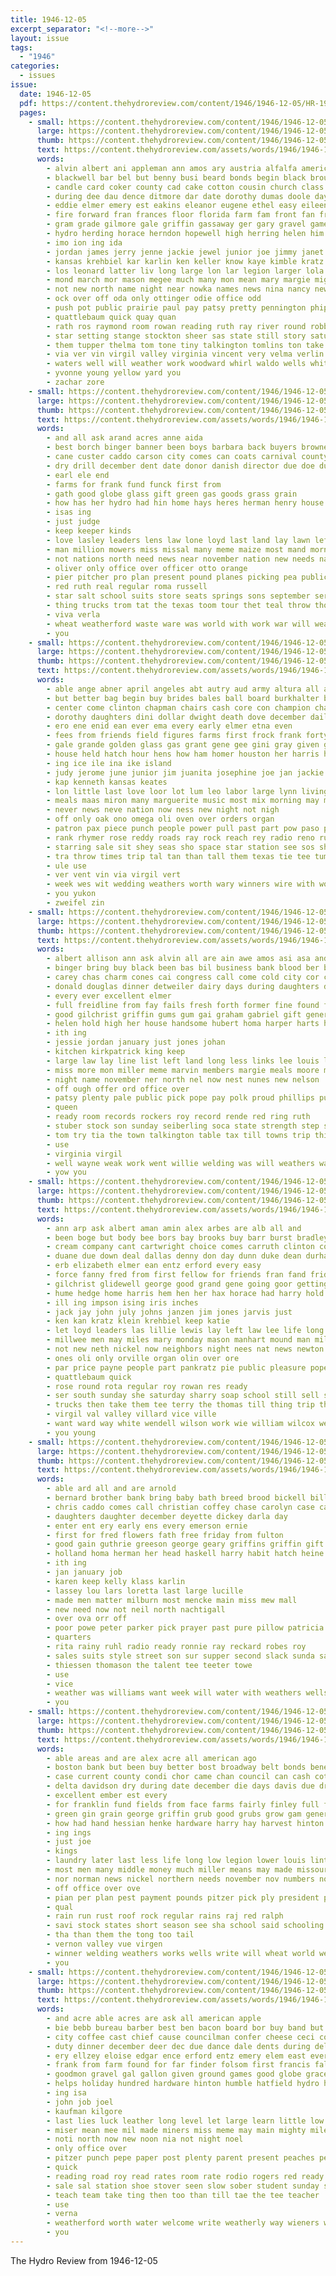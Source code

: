 ```yaml
---
title: 1946-12-05
excerpt_separator: "<!--more-->"
layout: issue
tags:
  - "1946"
categories:
  - issues
issue:
  date: 1946-12-05
  pdf: https://content.thehydroreview.com/content/1946/1946-12-05/HR-1946-12-05.pdf
  pages:
    - small: https://content.thehydroreview.com/content/1946/1946-12-05/small/HR-1946-12-05-01.jpg
      large: https://content.thehydroreview.com/content/1946/1946-12-05/large/HR-1946-12-05-01.jpg
      thumb: https://content.thehydroreview.com/content/1946/1946-12-05/thumbnails/HR-1946-12-05-01.jpg
      text: https://content.thehydroreview.com/assets/words/1946/1946-12-05/HR-1946-12-05-01.txt
      words:
        - alvin albert ani appleman ann amos ary austria alfalfa american allen ault abbott adams and arthur alsup app avritt all are amarillo ama artist ane ago angeles anita arlene adkins
        - blackwell bar bel but benny busi beard bonds begin black brought bell butter began bea bud billy bright burner bou bill brummett beagle beck begun base butler bus boyd buys bird bridgeport bandy both bixler barger beth business born blanche big bucks bales been buy brother barber belcher boys bottom bert beards beat bob bobby bag bath bride bradley barbara back browne bowen buhler bridge brown best band ber ballard boy box betty bara
        - candle card coker county cad cake cotton cousin church class clarence can covey carolyn con clyde charles cantrell cody council chain catherine circle comes christi cook char candies come carruth christina captain christmas college christian car clara claude chi coe cart child company came clinton crystal cast cecil corpus city carl cloninger credit chester carol canyon center col carney carrier court
        - during dee dau dence ditmore dar date dorothy dumas doole day done donna days ded duncan darrell dan december doing director daughter darlene derryberry dinner delpha dwight dolph dryer dara dugan daughters dries dwayne deal dallas dry dec david damon due daniel dean davis dick
        - eddie elmer emery est eakins eleanor eugene ethel easy eileen enter earl enid ellen enterprise edu edith else eli every edy end edward entz english ever elliot elwood even ent
        - fire forward fran frances floor florida farm fam front fan frost fun former florence faye free forget friday flagler famous fresh floyd firm face ford frankie first forrest from fay fae fish finley found for
        - gram grade gilmore gale griffin gassaway ger gary gravel games gut glass gloria george general grayson gang given guy gutta gerald graham gas gene glendon goods glenda gor glen goff geary goes grand ground gift goucher givens gourd game gave guard goodwin grown goodpasture
        - hydro herding horace herndon hopewell high herring helen him henry hamons hea hil hatfield has hed hume how hold harry hames heger honor homer harper had hart heineman held hamilton home house heart hurt hinton huge heaston howard hansen her hafer helma hana harold heidebrecht
        - imo ion ing ida
        - jordan james jerry jenne jackie jewel junior joe jimmy janet janelle jones joann jesse jack jacqueline joyce july jean jesus john just job joan
        - kansas krehbiel kar karlin ken keller know kaye kimble kratz kidd kauf king kay kilgore karen
        - los leonard latter liv long large lon lar legion larger lola like laundry luck later len laun lov lege law ling landa lowing ler late lim let lunch lights lee lawrence lillian left lew lyles lorance lena lene less last look lou loretta
        - mond march mor mason megee much many mon mean mary margie might margaret marg miss made man marie maybe men mccullock mores milwee mer minnie medford mott mcdougle mail meda mapel matthews magar more mar miller matters minister mas mew matter mounts most madden martha members mcglathery minus marilyn maid monday must med moore merle minta
        - not new north name night near nowka names news nina nancy newnum november niehues nadine never nickel now
        - ock over off oda only ottinger odie office odd
        - push pot public prairie paul pay patsy pretty pennington phipps pro pastor prayer philip par pleasant partner present pink pie place perfect phillips pounds per packard people plenty post prior points pat paper part penner painter
        - quattlebaum quick quay quan
        - rath ros raymond room rowan reading ruth ray river round robbins reynolds ross retha rado ran reber rita richard russell red russel rue reno riding rey rose roll row rus rae raetz randolph ruckman roberson roy royce roberta
        - star setting stange stockton sheer sas state still story saturday service sue sha sunda sween sunday supper streets staples sodders stolen selling son she sharry som super sims street score sweeney soon scarce sister schmitt salzberg sale station sugar selves sell sammy sun shows smith sons shed single seas sayre sup short said soders schantz south sylvia sturgill second schools school smokes slemp scott steele sparks seven strong speak see
        - them tupper thelma tom tone tiny talkington tomlins ton take thomas tampa tole tree town ting trip terry topping till thurs taylor table thom tie teacher the trimmings team tri trail texas tani teddy tall tiner tompkins thing then thiessen ted than tommy too
        - via ver vin virgil valley virginia vincent very velma verlin vernon
        - waters well will weather work woodward whirl waldo wells white weiler wayne went wright wil wonder wood weatherford waller wonders wife water why wilda wan way weathers wilbur with william west warkentin wait ward while window was weeks walker week wires walter winston
        - yvonne young yellow yard you
        - zachar zore
    - small: https://content.thehydroreview.com/content/1946/1946-12-05/small/HR-1946-12-05-02.jpg
      large: https://content.thehydroreview.com/content/1946/1946-12-05/large/HR-1946-12-05-02.jpg
      thumb: https://content.thehydroreview.com/content/1946/1946-12-05/thumbnails/HR-1946-12-05-02.jpg
      text: https://content.thehydroreview.com/assets/words/1946/1946-12-05/HR-1946-12-05-02.txt
      words:
        - and all ask arand acres anne aida
        - best borch binger banner been boys barbara back buyers browne
        - cane custer caddo carson city comes can coats carnival county christmas cosco college class cate cher cotton come
        - dry drill december dent date donor danish director due doe during dea
        - earl ele end
        - farms for frank fund funck first from
        - gath good globe glass gift green gas goods grass grain
        - how has her hydro had hin home hays heres herman henry house harvest
        - isas ing
        - just judge
        - keep keeper kinds
        - love lasley leaders lens law lone loyd last land lay lawn left
        - man million mowers miss missal many meme maize most mand morning miles made meeks more
        - not nations north need news near november nation new needs nan nile
        - oliver only office over officer otto orange
        - pier pitcher pro plan present pound planes picking pea public paper
        - red ruth real regular roma russell
        - star salt school suits store seats springs sons september service shall saturday super seeds seep seed spring suit schultz still she student stock sims station sis sale states
        - thing trucks trom tat the texas toom tour thet teal throw tho tenn tale than
        - viva verla
        - wheat weatherford waste ware was world with work war will weather went wide water wil winter wilbur william
        - you
    - small: https://content.thehydroreview.com/content/1946/1946-12-05/small/HR-1946-12-05-03.jpg
      large: https://content.thehydroreview.com/content/1946/1946-12-05/large/HR-1946-12-05-03.jpg
      thumb: https://content.thehydroreview.com/content/1946/1946-12-05/thumbnails/HR-1946-12-05-03.jpg
      text: https://content.thehydroreview.com/assets/words/1946/1946-12-05/HR-1946-12-05-03.txt
      words:
        - able ange abner april angeles abt autry aud army altura all ago american america are armel ake allen aisha area age ath and arizona aber
        - but better bag begin buy brides bales ball board burkhalter biggs bert beer black beat brother breeding billion bond baby big bridegroom beri bair bowman best balls bride brewers bring business boston
        - center come clinton chapman chairs cash core con champion chara cause crystal cold can chance chose chick col cheyenne course culling car county comp college cost colonel cos comfort caddo coffee church corbett came city
        - dorothy daughters dini dollar dwight death dove december daily dusty during delia daughter demand donald dich dallas day down double dewey denham dae dial diesel
        - ero ene enid ean ever ema every early elmer etna even
        - fees from friends field figures farms first frock frank forty full for few foe fine faster fare fun force friday friendly
        - gale grande golden glass gas grant gene gee gini gray given glad grower
        - house held hatch hour hens how ham homer houston her harris hutchins hamburger has hon hou hinton hoe harper hundred hoot honey hydro humber hae home happy hen high
        - ing ice ile ina ike island
        - judy jerome june junior jim juanita josephine joe jan jackie jack john
        - kap kenneth kansas keates
        - lon little last love loor lot lum leo labor large lynn living land lear los les lace lack lee laine lionel look lege
        - meals maas miron many marguerite music most mix morning may masada mines mates man moon martin more marriage mus much made marsh method mary mater mountain mica miss monday men members morgan
        - never news neve nation now ness new night not nigh
        - off only oak ono omega oli oven over orders organ
        - patron pax piece punch people power pull past part pow paso phin pacific price pon per present pho public prom pleasant powe palms
        - rank rhymer rose reddy roads ray rock reach rey radio reno run rowan roome rymer real route roberts regular rai room
        - starring sale sit shey seas sho space star station see sos shows second sane such staple states sang seat school supply seats store sweeney stipp stain stockton southern sie super san switch saturday simon stores son six smith show save seems sen sia service sunday state sian sup suit story schools she
        - tra throw times trip tal tan than tall them texas tie tee tumbling ture tom table talk the
        - ule use
        - ver vent vin via virgil vert
        - week wes wit wedding weathers worth wary winners wire with won white weatherford war wink was wal wade will walls winner
        - you yukon
        - zweifel zin
    - small: https://content.thehydroreview.com/content/1946/1946-12-05/small/HR-1946-12-05-04.jpg
      large: https://content.thehydroreview.com/content/1946/1946-12-05/large/HR-1946-12-05-04.jpg
      thumb: https://content.thehydroreview.com/content/1946/1946-12-05/thumbnails/HR-1946-12-05-04.jpg
      text: https://content.thehydroreview.com/assets/words/1946/1946-12-05/HR-1946-12-05-04.txt
      words:
        - albert allison ann ask alvin all are ain awe amos asi asa and
        - binger bring buy black been bas bil business bank blood ber band besa bread bers barney ben barber bottle
        - carey chas charm cones cai congress call come cold city cor carolyn camp carnegie chair chi coffee can caddo collins chairs carry cashier christmas cousin carl county
        - donald douglas dinner detweiler dairy days during daughters del daughter day derryberry daily december dagle dance der dryer
        - every ever excellent elmer
        - full freidline from fay fails fresh forth former fine found felton firm frank floor first famous for friday
        - good gilchrist griffin gums gum gai graham gabriel gift general glass
        - helen hold high her house handsome hubert homa harper harts hance home hinton has herndon hart holiday hydro hatfield hamon
        - ith ing
        - jessie jordan january just jones johan
        - kitchen kirkpatrick king keep
        - large law lay line list left land long less links lee louis lassiter loss look lark lucile laundry lyle last
        - miss more mon miller meme marvin members margie meals moore money margaret mil must may
        - night name november ner north nel now nest nunes new nelson
        - off ough offer ord office over
        - patsy plenty pale public pick pope pay polk proud phillips putnam person post plan pat pring pryor phipps
        - queen
        - ready room records rockers roy record rende red ring ruth
        - stuber stock son sunday seiberling soca state strength step states station stocks sit still salinas schoo see san sap service small schantz sequoyah slate sister sewards season steve side slemp surgeon
        - tom try tia the town talkington table tax till towns trip thi them
        - use
        - virginia virgil
        - well wayne weak work went willie welding was will weathers wash weatherford waller with weare while
        - yow you
    - small: https://content.thehydroreview.com/content/1946/1946-12-05/small/HR-1946-12-05-05.jpg
      large: https://content.thehydroreview.com/content/1946/1946-12-05/large/HR-1946-12-05-05.jpg
      thumb: https://content.thehydroreview.com/content/1946/1946-12-05/thumbnails/HR-1946-12-05-05.jpg
      text: https://content.thehydroreview.com/assets/words/1946/1946-12-05/HR-1946-12-05-05.txt
      words:
        - ann arp ask albert aman amin alex arbes are alb all and
        - been boge but body bee bors bay brooks buy barr burst bradley business bachman ber buckmaster belts better
        - cream company cant cartwright choice comes carruth clinton coop call chastain coast class can crissman cake city carl county car caren cross college clear come caddo
        - duane due down deal dallas denny don day dunn duke dean durham december dale daughter dinner din
        - erb elizabeth elmer ean entz erford every easy
        - force fanny fred from first fellow for friends fran fand friday full flowers fam fee fast floyd
        - gilchrist glidewell george good grand gene going goor getting general grain gunner gas goodyear
        - hume hedge home harris hem hen her hax horace had harry hold has hansen him henry health hydro hammer high
        - ill ing impson ising iris inches
        - jack jay john july johns janzen jim jones jarvis just
        - ken kan kratz klein krehbiel keep katie
        - let loyd leaders las lillie lewis lay left law lee life long lester last lish leighton leroy
        - millwee men may miles mary monday mason manhart mound man mills most made mash more many miss
        - not new neth nickel now neighbors night nees nat news newton
        - ones oli only orville organ olin over ore
        - par price payne people part pankratz pie public pleasure pope polio plate pair present paul pan
        - quattlebaum quick
        - rose round rota regular roy rowan res ready
        - ser south sunday she saturday sharry soap school still sell stance stockton setting state sos soon stores smith see seed simpson sale short sou sister shirley seats spencer son sid service sewards sells station selma shape supper stock supply
        - trucks then take them tee terry the thomas till thing trip thoma ton
        - virgil val valley villard vice ville
        - want ward way white wendell wilson work wie william wilcox wetmore will wade wedding week with went weatherford wen wanda was world waldo weeks wieland wiens
        - you young
    - small: https://content.thehydroreview.com/content/1946/1946-12-05/small/HR-1946-12-05-06.jpg
      large: https://content.thehydroreview.com/content/1946/1946-12-05/large/HR-1946-12-05-06.jpg
      thumb: https://content.thehydroreview.com/content/1946/1946-12-05/thumbnails/HR-1946-12-05-06.jpg
      text: https://content.thehydroreview.com/assets/words/1946/1946-12-05/HR-1946-12-05-06.txt
      words:
        - able ard all and are arnold
        - bernard brother bank bring baby bath breed brood bickell billy been
        - chris caddo comes call christian coffey chase carolyn case cat custer claus come christmas check can city center county
        - daughters daughter december deyette dickey darla day
        - enter ent ery early ens every emerson ernie
        - first for fred flowers fath free friday from fulton
        - good gain guthrie greeson george geary griffins griffin gift gus gas
        - holland homa herman her head haskell harry habit hatch heine hinton held homer honorable hydro
        - ith ing
        - jan january job
        - karen keep kelly klass karlin
        - lassey lou lars loretta last large lucille
        - made men matter milburn most mencke main miss mew mall
        - new need now not neil north nachtigall
        - over ova orr off
        - poor powe peter parker pick prayer past pure pillow patricia peer phe
        - quarters
        - rita rainy ruhl radio ready ronnie ray reckard robes roy
        - sales suits style street son sur supper second slack sunda sale safe stoves saturday sister saving sins service save sunday show serr sons santa shall stormy storms spring supply see side send
        - thiessen thomason the talent tee teeter towe
        - use
        - vice
        - weather was williams want week will water with weathers wells wedel wise weatherford
        - you
    - small: https://content.thehydroreview.com/content/1946/1946-12-05/small/HR-1946-12-05-07.jpg
      large: https://content.thehydroreview.com/content/1946/1946-12-05/large/HR-1946-12-05-07.jpg
      thumb: https://content.thehydroreview.com/content/1946/1946-12-05/thumbnails/HR-1946-12-05-07.jpg
      text: https://content.thehydroreview.com/assets/words/1946/1946-12-05/HR-1946-12-05-07.txt
      words:
        - able areas and are alex acre all american ago
        - boston bank but been buy better bost broadway belt bonds bene ber board bales bald bassler buckmaster butler
        - case current county condi chor came chan council can cash cotton count choice crowder custer comfort college chick
        - delta davidson dry during date december die days davis due drop der dibler
        - excellent ember est every
        - for franklin fund fields from face farms fairly finley full farm favor figures flies frost
        - green gin grain george griffin grub good grubs grow gam general glad goan goods
        - how had hand hessian henke hardware harry hay harvest hinton has hydro hughes home hubert
        - ing ings
        - just joe
        - kings
        - laundry later last less life long low legion lower louis lint
        - most men many middle money much miller means may made missouri mcdougle mak mens
        - nor norman news nickel northern needs november nov numbers north not ned need now
        - off office over ove
        - pian per plan pest payment pounds pitzer pick ply president peace policy phi paul pasa
        - qual
        - rain run rust roof rock regular rains raj red ralph
        - savi stock states short season see sha school said schooling springs spies sharp sweeney scott style station store show small severe state service sales shoe
        - tha than them the tong too tail
        - vernon valley vue virgen
        - winner welding weathers works wells write will wheat world west wool work washita with while warren weather weatherford was
        - you
    - small: https://content.thehydroreview.com/content/1946/1946-12-05/small/HR-1946-12-05-08.jpg
      large: https://content.thehydroreview.com/content/1946/1946-12-05/large/HR-1946-12-05-08.jpg
      thumb: https://content.thehydroreview.com/content/1946/1946-12-05/thumbnails/HR-1946-12-05-08.jpg
      text: https://content.thehydroreview.com/assets/words/1946/1946-12-05/HR-1946-12-05-08.txt
      words:
        - and acre able acres are ask all american apple
        - bie bebb bureau barber best ben bacon board bor buy band but bottles bill bethel bost borge been brown benny bring
        - city coffee cast chief cause councilman confer cheese ceci columbus course christmas county church card case class chi claus clyde chapman care come cook caddo clock carbon cant college
        - duty dinner december deer dec due dance dale dents during dell dial
        - ery ellzey eloise edgar ence erford entz emery elem east every
        - frank from farm found for far finder folsom first francis fall fam fund
        - goodmon gravel gal gallon given ground games good globe grace gardiner gas greek
        - helps holiday hundred hardware hinton humble hatfield hydro homa hirl hand health has henry him
        - ing isa
        - john job joel
        - kaufman kilgore
        - last lies luck leather long level let large learn little low leonard lion legion laundry lar
        - miser mean mee mil made miners miss meme may main mighty miles mio members miller mile monday
        - noti north now new noon nia not night noel
        - only office over
        - pitzer punch pepe paper post plenty parent present peaches petet power pork pleasure pot parley pointer per
        - quick
        - reading road roy read rates room rate rodio rogers red ready
        - sale sal station shoe stover seen slow sober student sunday sand save stove show seals small shall season special sia storts service swift still springs suite state santa stange school saturday
        - teach team take ting then too than till tae the tee teacher
        - use
        - verna
        - weatherford worth water welcome write weatherly way wieners white word watkins work whirl will wesco wane waldo with
        - you
---
```


The Hydro Review from 1946-12-05

<!--more-->

